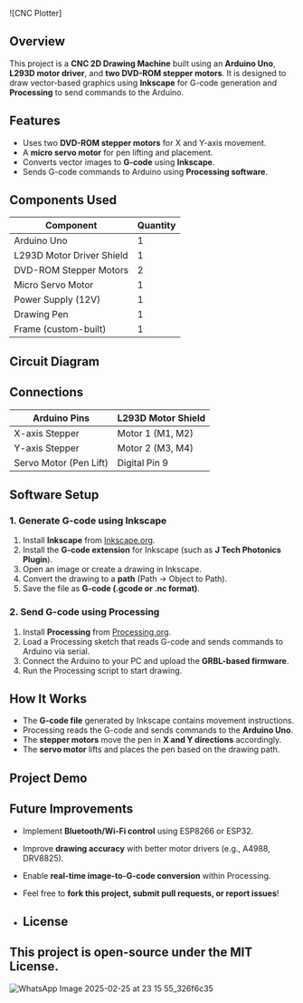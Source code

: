 ![CNC Plotter] 

## **Overview**  
This project is a **CNC 2D Drawing Machine** built using an **Arduino Uno**, **L293D motor driver**, and **two DVD-ROM stepper motors**. It is designed to draw vector-based graphics using **Inkscape** for G-code generation and **Processing** to send commands to the Arduino.  

## **Features**  
- Uses two **DVD-ROM stepper motors** for X and Y-axis movement.  
- A **micro servo motor** for pen lifting and placement.  
- Converts vector images to **G-code** using **Inkscape**.  
- Sends G-code commands to Arduino using **Processing software**.  

## **Components Used**  
| Component            | Quantity |
|----------------------|----------|
| Arduino Uno         | 1        |
| L293D Motor Driver Shield | 1 |
| DVD-ROM Stepper Motors | 2 |
| Micro Servo Motor   | 1 |
| Power Supply (12V)  | 1 |
| Drawing Pen         | 1 |
| Frame (custom-built) | 1 |

## **Circuit Diagram**  


## **Connections**  
| Arduino Pins | L293D Motor Shield |
|-------------|----------------------|
| X-axis Stepper | Motor 1 (M1, M2) |
| Y-axis Stepper | Motor 2 (M3, M4) |
| Servo Motor (Pen Lift) | Digital Pin 9 |

## **Software Setup**  

### **1. Generate G-code using Inkscape**  
1. Install **Inkscape** from [Inkscape.org](https://inkscape.org/).  
2. Install the **G-code extension** for Inkscape (such as **J Tech Photonics Plugin**).  
3. Open an image or create a drawing in Inkscape.  
4. Convert the drawing to a **path** (Path → Object to Path).  
5. Save the file as **G-code (.gcode or .nc format)**.  

### **2. Send G-code using Processing**  
1. Install **Processing** from [Processing.org](https://processing.org/).  
2. Load a Processing sketch that reads G-code and sends commands to Arduino via serial.  
3. Connect the Arduino to your PC and upload the **GRBL-based firmware**.  
4. Run the Processing script to start drawing.  

## **How It Works**  
- The **G-code file** generated by Inkscape contains movement instructions.  
- Processing reads the G-code and sends commands to the **Arduino Uno**.  
- The **stepper motors** move the pen in **X and Y directions** accordingly.  
- The **servo motor** lifts and places the pen based on the drawing path.  

## **Project Demo**  
  

## **Future Improvements**  
- Implement **Bluetooth/Wi-Fi control** using ESP8266 or ESP32.  
- Improve **drawing accuracy** with better motor drivers (e.g., A4988, DRV8825).  
- Enable **real-time image-to-G-code conversion** within Processing.

- Feel free to **fork this project, submit pull requests, or report issues**!
- ## **License**  
This project is open-source under the **MIT License**.  
-  

 ![WhatsApp Image 2025-02-25 at 23 15 55_326f6c35](https://github.com/user-attachments/assets/459c92bd-1974-40c0-973a-41e8593668c7)

